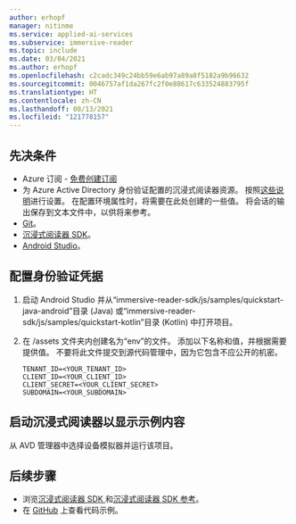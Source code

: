 ```yaml
---
author: erhopf
manager: nitinme
ms.service: applied-ai-services
ms.subservice: immersive-reader
ms.topic: include
ms.date: 03/04/2021
ms.author: erhopf
ms.openlocfilehash: c2cadc349c24bb59e6ab97a89a8f5182a9b96632
ms.sourcegitcommit: 0046757af1da267fc2f0e88617c633524883795f
ms.translationtype: HT
ms.contentlocale: zh-CN
ms.lasthandoff: 08/13/2021
ms.locfileid: "121778157"
---
```

## <a name="prerequisites"></a>先决条件

* Azure 订阅 - [免费创建订阅](https://azure.microsoft.com/free/cognitive-services)
* 为 Azure Active Directory 身份验证配置的沉浸式阅读器资源。 按照[这些说明](../../how-to-create-immersive-reader.md)进行设置。  在配置环境属性时，将需要在此处创建的一些值。 将会话的输出保存到文本文件中，以供将来参考。
* [Git](https://git-scm.com/)。
* [沉浸式阅读器 SDK](https://github.com/microsoft/immersive-reader-sdk)。
* [Android Studio](https://developer.android.com/studio)。

## <a name="configure-authentication-credentials"></a>配置身份验证凭据

1. 启动 Android Studio 并从“immersive-reader-sdk/js/samples/quickstart-java-android”目录 (Java) 或“immersive-reader-sdk/js/samples/quickstart-kotlin”目录 (Kotlin) 中打开项目。

1. 在 /assets 文件夹内创建名为“env”的文件。 添加以下名称和值，并根据需要提供值。 不要将此文件提交到源代码管理中，因为它包含不应公开的机密。
    
    ```text
    TENANT_ID=<YOUR_TENANT_ID>
    CLIENT_ID=<YOUR_CLIENT_ID>
    CLIENT_SECRET=<YOUR_CLIENT_SECRET>
    SUBDOMAIN=<YOUR_SUBDOMAIN>
    ```

## <a name="start-the-immersive-reader-with-sample-content"></a>启动沉浸式阅读器以显示示例内容

从 AVD 管理器中选择设备模拟器并运行该项目。

## <a name="next-steps"></a>后续步骤

* 浏览[沉浸式阅读器 SDK ](https://github.com/microsoft/immersive-reader-sdk)和[沉浸式阅读器 SDK 参考](../../reference.md)。
* 在 [GitHub](https://github.com/microsoft/immersive-reader-sdk/tree/master/js/samples/) 上查看代码示例。
